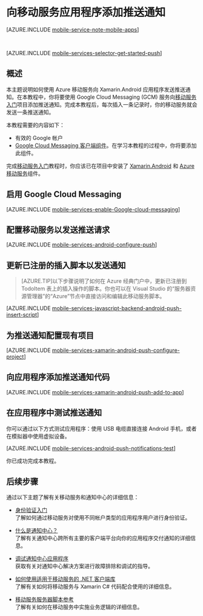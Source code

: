 <properties 
	pageTitle="向 Xamarin Android 应用添加推送通知 | Azure" 
	description="了解如何使用 Azure 移动服务和 Azure 通知中心将推送通知配置为通过 Google Cloud Messaging 发送到 Xamarin.Android 应用程序。" 
	documentationCenter="xamarin" 
	authors="ggailey777" 
	manager="dwrede" 
	services="mobile-services" 
	editor=""/>

<tags 
	ms.service="mobile-services" 
	ms.date="12/07/2015"
	wacn.date="01/29/2016"/>

# 向移动服务应用程序添加推送通知

[AZURE.INCLUDE [mobile-service-note-mobile-apps](../includes/mobile-services-note-mobile-apps.md)]

&nbsp;

[AZURE.INCLUDE [mobile-services-selector-get-started-push](../includes/mobile-services-selector-get-started-push.md)]

## 概述
本主题说明如何使用 Azure 移动服务向 Xamarin.Android 应用程序发送推送通知。在本教程中，你将要使用 Google Cloud Messaging (GCM) 服务向[移动服务入门]项目添加推送通知。完成本教程后，每次插入一条记录时，你的移动服务就会发送一条推送通知。

本教程需要的内容如下：

+ 有效的 Google 帐户
+ [Google Cloud Messaging 客户端组件]。在学习本教程的过程中，你将要添加此组件。

完成[移动服务入门]教程时，你应该已在项目中安装了 [Xamarin.Android] 和 [Azure 移动服务]组件。

## <a id="register"></a>启用 Google Cloud Messaging

[AZURE.INCLUDE [mobile-services-enable-Google-cloud-messaging](../includes/mobile-services-enable-Google-cloud-messaging.md)]

## <a id="configure"></a>配置移动服务以发送推送请求

[AZURE.INCLUDE [mobile-services-android-configure-push](../includes/mobile-services-android-configure-push.md)]

## <a id="update-scripts"></a>更新已注册的插入脚本以发送通知

>[AZURE.TIP]以下步骤说明了如何在 Azure 经典门户中，更新已注册到 TodoItem 表上的插入操作的脚本。你也可以在 Visual Studio 的“服务器资源管理器”的“Azure”节点中直接访问和编辑此移动服务脚本。

[AZURE.INCLUDE [mobile-services-javascript-backend-android-push-insert-script](../includes/mobile-services-javascript-backend-android-push-insert-script.md)]


## <a id="configure-app"></a>为推送通知配置现有项目

[AZURE.INCLUDE [mobile-services-xamarin-android-push-configure-project](../includes/mobile-services-xamarin-android-push-configure-project.md)]

## <a id="add-push"></a>向应用程序添加推送通知代码

[AZURE.INCLUDE [mobile-services-xamarin-android-push-add-to-app](../includes/mobile-services-xamarin-android-push-add-to-app.md)]

## <a id="test"></a>在应用程序中测试推送通知

你可以通过以下方式测试应用程序：使用 USB 电缆直接连接 Android 手机，或者在模拟器中使用虚拟设备。

[AZURE.INCLUDE [mobile-services-android-push-notifications-test](../includes/mobile-services-android-push-notifications-test.md)]

你已成功完成本教程。

##  <a name="next-steps"></a>后续步骤

通过以下主题了解有关移动服务和通知中心的详细信息：

* [身份验证入门 ](/documentation/articles/mobile-services-android-get-started-users)
  </br>了解如何通过移动服务对使用不同帐户类型的应用程序用户进行身份验证。

* [什么是通知中心？](/documentation/articles/notification-hubs-overview)
  </br>了解有关通知中心跨所有主要的客户端平台向你的应用程序交付通知的详细信息。

* [调试通知中心应用程序](http://go.microsoft.com/fwlink/p/?linkid=386630)
  </br>获取有关对通知中心解决方案进行故障排除和调试的指导。

* [如何使用适用于移动服务的 .NET 客户端库](/documentation/articles/mobile-services-windows-dotnet-how-to-use-client-library)
  </br>了解有关如何将移动服务与 Xamarin C# 代码配合使用的详细信息。

* [移动服务服务器脚本参考](/documentation/articles/mobile-services-how-to-use-server-scripts)
  </br>了解有关如何在移动服务中实施业务逻辑的详细信息。

<!-- URLs. -->
[移动服务入门]: /documentation/articles/mobile-services-ios-get-started

[Google Cloud Messaging 客户端组件]: http://components.xamarin.com/view/GCMClient/
[Xamarin.Android]: http://xamarin.com/download/
[Azure 移动服务]: http://components.xamarin.com/view/azure-mobile-services/
 

<!---HONumber=Mooncake_0118_2016-->
